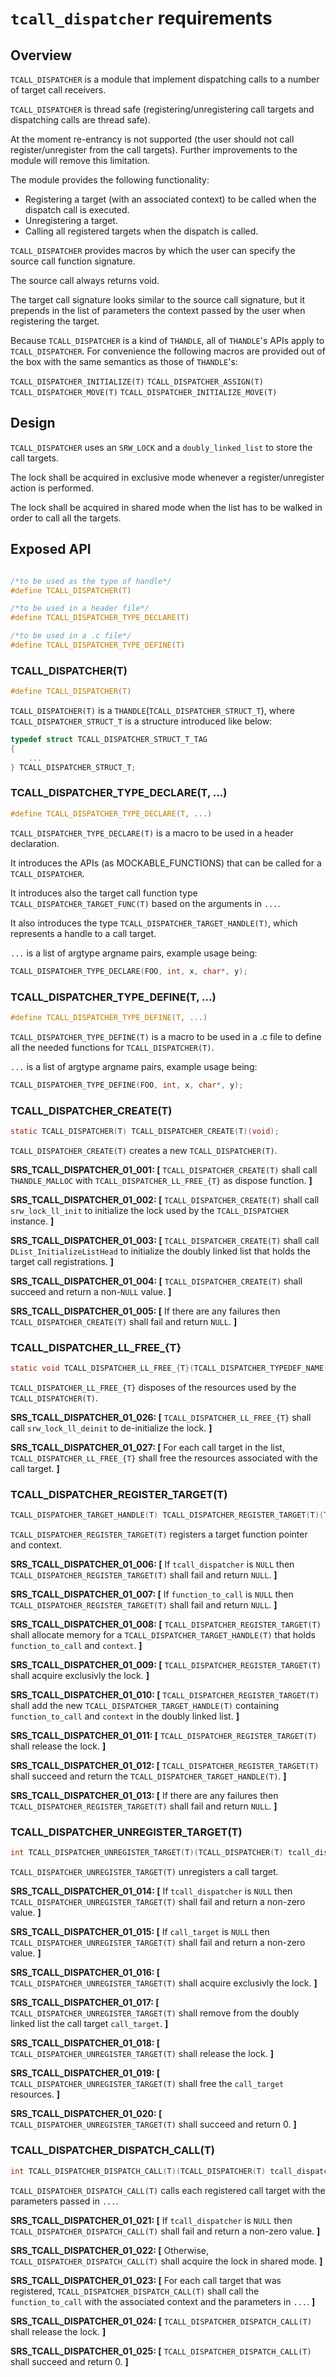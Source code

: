 # `tcall_dispatcher` requirements

## Overview

`TCALL_DISPATCHER` is a module that implement dispatching calls to a number of target call receivers.

`TCALL_DISPATCHER` is thread safe (registering/unregistering call targets and dispatching calls are thread safe).

At the moment re-entrancy is not supported (the user should not call register/unregister from the call targets).
Further improvements to the module will remove this limitation.

The module provides the following functionality:

- Registering a target (with an associated context) to be called when the dispatch call is executed.
- Unregistering a target.
- Calling all registered targets when the dispatch is called.

`TCALL_DISPATCHER` provides macros by which the user can specify the source call function signature.

The source call always returns void.

The target call signature looks similar to the source call signature, but it prepends in the list of parameters the context passed by the user when registering the target.

Because `TCALL_DISPATCHER` is a kind of `THANDLE`, all of `THANDLE`'s APIs apply to `TCALL_DISPATCHER`. For convenience the following macros are provided out of the box with the same semantics as those of `THANDLE`'s:

`TCALL_DISPATCHER_INITIALIZE(T)`
`TCALL_DISPATCHER_ASSIGN(T)`
`TCALL_DISPATCHER_MOVE(T)`
`TCALL_DISPATCHER_INITIALIZE_MOVE(T)`

## Design

`TCALL_DISPATCHER` uses an `SRW_LOCK` and a `doubly_linked_list` to store the call targets.

The lock shall be acquired in exclusive mode whenever a register/unregister action is performed.

The lock shall be acquired in shared mode when the list has to be walked in order to call all the targets.

## Exposed API

```c

/*to be used as the type of handle*/
#define TCALL_DISPATCHER(T)

/*to be used in a header file*/
#define TCALL_DISPATCHER_TYPE_DECLARE(T)

/*to be used in a .c file*/
#define TCALL_DISPATCHER_TYPE_DEFINE(T)

```

### TCALL_DISPATCHER(T)

```c
#define TCALL_DISPATCHER(T) 
```
`TCALL_DISPATCHER(T)` is a `THANDLE`(`TCALL_DISPATCHER_STRUCT_T`), where `TCALL_DISPATCHER_STRUCT_T` is a structure introduced like below:
```c
typedef struct TCALL_DISPATCHER_STRUCT_T_TAG
{
    ...
} TCALL_DISPATCHER_STRUCT_T;
```

### TCALL_DISPATCHER_TYPE_DECLARE(T, ...)
```c
#define TCALL_DISPATCHER_TYPE_DECLARE(T, ...)
```

`TCALL_DISPATCHER_TYPE_DECLARE(T)` is a macro to be used in a header declaration.

It introduces the APIs (as MOCKABLE_FUNCTIONS) that can be called for a `TCALL_DISPATCHER`.

It introduces also the target call function type `TCALL_DISPATCHER_TARGET_FUNC(T)` based on the arguments in `...`.

It also introduces the type `TCALL_DISPATCHER_TARGET_HANDLE(T)`, which represents a handle to a call target.

`...` is a list of argtype argname pairs, example usage being:

```c
TCALL_DISPATCHER_TYPE_DECLARE(FOO, int, x, char*, y);
```

### TCALL_DISPATCHER_TYPE_DEFINE(T, ...)
```c
#define TCALL_DISPATCHER_TYPE_DEFINE(T, ...)
```

`TCALL_DISPATCHER_TYPE_DEFINE(T)` is a macro to be used in a .c file to define all the needed functions for `TCALL_DISPATCHER(T)`.

`...` is a list of argtype argname pairs, example usage being:

```c
TCALL_DISPATCHER_TYPE_DEFINE(FOO, int, x, char*, y);
```

### TCALL_DISPATCHER_CREATE(T)
```c
static TCALL_DISPATCHER(T) TCALL_DISPATCHER_CREATE(T)(void);
```

`TCALL_DISPATCHER_CREATE(T)` creates a new `TCALL_DISPATCHER(T)`.

**SRS_TCALL_DISPATCHER_01_001: [** `TCALL_DISPATCHER_CREATE(T)` shall call `THANDLE_MALLOC` with `TCALL_DISPATCHER_LL_FREE_{T}` as dispose function. **]**

**SRS_TCALL_DISPATCHER_01_002: [** `TCALL_DISPATCHER_CREATE(T)` shall call `srw_lock_ll_init` to initialize the lock used by the `TCALL_DISPATCHER` instance. **]**

**SRS_TCALL_DISPATCHER_01_003: [** `TCALL_DISPATCHER_CREATE(T)` shall call `DList_InitializeListHead` to initialize the doubly linked list that holds the target call registrations. **]**

**SRS_TCALL_DISPATCHER_01_004: [** `TCALL_DISPATCHER_CREATE(T)` shall succeed and return a non-`NULL` value. **]**

**SRS_TCALL_DISPATCHER_01_005: [** If there are any failures then `TCALL_DISPATCHER_CREATE(T)` shall fail and return `NULL`. **]**

### TCALL_DISPATCHER_LL_FREE_{T}

```c
static void TCALL_DISPATCHER_LL_FREE_{T}(TCALL_DISPATCHER_TYPEDEF_NAME(T)* tcall_dispatcher)
```

`TCALL_DISPATCHER_LL_FREE_{T}` disposes of the resources used by the `TCALL_DISPATCHER(T)`.

**SRS_TCALL_DISPATCHER_01_026: [** `TCALL_DISPATCHER_LL_FREE_{T}` shall call `srw_lock_ll_deinit` to de-initialize the lock. **]**

**SRS_TCALL_DISPATCHER_01_027: [** For each call target in the list, `TCALL_DISPATCHER_LL_FREE_{T}` shall free the resources associated with the call target. **]**

### TCALL_DISPATCHER_REGISTER_TARGET(T)
```c
TCALL_DISPATCHER_TARGET_HANDLE(T) TCALL_DISPATCHER_REGISTER_TARGET(T)(TCALL_DISPATCHER(T) tcall_dispatcher, TCALL_DISPATCHER_TARGET_FUNC(T) function_to_call, void* call_context)
```

`TCALL_DISPATCHER_REGISTER_TARGET(T)` registers a target function pointer and context.

**SRS_TCALL_DISPATCHER_01_006: [** If `tcall_dispatcher` is `NULL` then `TCALL_DISPATCHER_REGISTER_TARGET(T)` shall fail and return `NULL`. **]**

**SRS_TCALL_DISPATCHER_01_007: [** If `function_to_call` is `NULL` then `TCALL_DISPATCHER_REGISTER_TARGET(T)` shall fail and return `NULL`. **]**

**SRS_TCALL_DISPATCHER_01_008: [** `TCALL_DISPATCHER_REGISTER_TARGET(T)` shall allocate memory for a `TCALL_DISPATCHER_TARGET_HANDLE(T)` that holds `function_to_call` and `context`. **]**

**SRS_TCALL_DISPATCHER_01_009: [** `TCALL_DISPATCHER_REGISTER_TARGET(T)` shall acquire exclusivly the lock. **]**

**SRS_TCALL_DISPATCHER_01_010: [** `TCALL_DISPATCHER_REGISTER_TARGET(T)` shall add the new `TCALL_DISPATCHER_TARGET_HANDLE(T)` containing `function_to_call` and `context` in the doubly linked list. **]**

**SRS_TCALL_DISPATCHER_01_011: [** `TCALL_DISPATCHER_REGISTER_TARGET(T)` shall release the lock. **]**

**SRS_TCALL_DISPATCHER_01_012: [** `TCALL_DISPATCHER_REGISTER_TARGET(T)` shall succeed and return the `TCALL_DISPATCHER_TARGET_HANDLE(T)`. **]**

**SRS_TCALL_DISPATCHER_01_013: [** If there are any failures then `TCALL_DISPATCHER_REGISTER_TARGET(T)` shall fail and return `NULL`. **]**

### TCALL_DISPATCHER_UNREGISTER_TARGET(T)
```c
int TCALL_DISPATCHER_UNREGISTER_TARGET(T)(TCALL_DISPATCHER(T) tcall_dispatcher, TCALL_DISPATCHER_TARGET_HANDLE(T) call_target)
```

`TCALL_DISPATCHER_UNREGISTER_TARGET(T)` unregisters a call target.

**SRS_TCALL_DISPATCHER_01_014: [** If `tcall_dispatcher` is `NULL` then `TCALL_DISPATCHER_UNREGISTER_TARGET(T)` shall fail and return a non-zero value. **]**

**SRS_TCALL_DISPATCHER_01_015: [** If `call_target` is `NULL` then `TCALL_DISPATCHER_UNREGISTER_TARGET(T)` shall fail and return a non-zero value. **]**

**SRS_TCALL_DISPATCHER_01_016: [** `TCALL_DISPATCHER_UNREGISTER_TARGET(T)` shall acquire exclusivly the lock. **]**

**SRS_TCALL_DISPATCHER_01_017: [** `TCALL_DISPATCHER_UNREGISTER_TARGET(T)` shall remove from the doubly linked list the call target `call_target`. **]**

**SRS_TCALL_DISPATCHER_01_018: [** `TCALL_DISPATCHER_UNREGISTER_TARGET(T)` shall release the lock. **]**

**SRS_TCALL_DISPATCHER_01_019: [** `TCALL_DISPATCHER_UNREGISTER_TARGET(T)` shall free the `call_target` resources. **]**

**SRS_TCALL_DISPATCHER_01_020: [** `TCALL_DISPATCHER_UNREGISTER_TARGET(T)` shall succeed and return 0. **]**

### TCALL_DISPATCHER_DISPATCH_CALL(T)
```c
int TCALL_DISPATCHER_DISPATCH_CALL(T)(TCALL_DISPATCHER(T) tcall_dispatcher, ...)
```

`TCALL_DISPATCHER_DISPATCH_CALL(T)` calls each registered call target with the parameters passed in `...`.

**SRS_TCALL_DISPATCHER_01_021: [** If `tcall_dispatcher` is `NULL` then `TCALL_DISPATCHER_DISPATCH_CALL(T)` shall fail and return a non-zero value. **]**

**SRS_TCALL_DISPATCHER_01_022: [** Otherwise, `TCALL_DISPATCHER_DISPATCH_CALL(T)` shall acquire the lock in shared mode. **]**

**SRS_TCALL_DISPATCHER_01_023: [** For each call target that was registered, `TCALL_DISPATCHER_DISPATCH_CALL(T)` shall call  the `function_to_call` with the associated context and the parameters in `...`. **]**

**SRS_TCALL_DISPATCHER_01_024: [** `TCALL_DISPATCHER_DISPATCH_CALL(T)` shall release the lock. **]**

**SRS_TCALL_DISPATCHER_01_025: [** `TCALL_DISPATCHER_DISPATCH_CALL(T)` shall succeed and return 0. **]**
